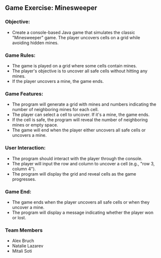 ## Game Exercise: Minesweeper

### Objective:

- Create a console-based Java game that simulates the classic "Minesweeper" game. The player uncovers cells on a grid
  while avoiding hidden mines.

### Game Rules:

- The game is played on a grid where some cells contain mines.
- The player's objective is to uncover all safe cells without hitting any mines.
- If the player uncovers a mine, the game ends.

### Game Features:

- The program will generate a grid with mines and numbers indicating the number of neighboring mines for each cell.
- The player can select a cell to uncover. If it's a mine, the game ends.
- If the cell is safe, the program will reveal the number of neighboring mines or empty space.
- The game will end when the player either uncovers all safe cells or uncovers a mine.

### User Interaction:

- The program should interact with the player through the console.
- The player will input the row and column to uncover a cell (e.g., "row 3, column 4").
- The program will display the grid and reveal cells as the game progresses.

### Game End:

- The game ends when the player uncovers all safe cells or when they uncover a mine.
- The program will display a message indicating whether the player won or lost.

### Team Members

- Alex Bruch
- Natalie Lazarev
- Mitali Soti